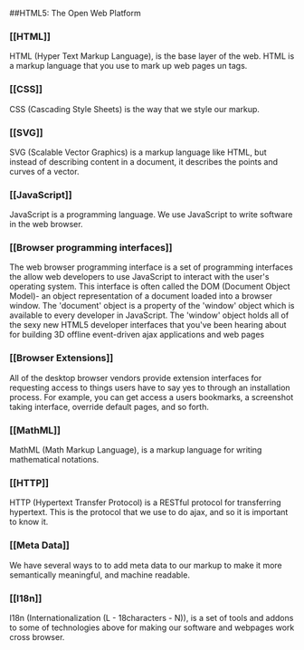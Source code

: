 ##HTML5: The Open Web Platform

### [[HTML]]
HTML (Hyper Text Markup Language), is the base layer of the web. HTML is a markup language that you use to mark up web pages un tags.

### [[CSS]]
CSS (Cascading Style Sheets) is the way that we style our markup.

### [[SVG]]
SVG (Scalable Vector Graphics) is a markup language like HTML, but instead of describing content in a document, it describes the points and curves of a vector.

### [[JavaScript]]
JavaScript is a programming language. We use JavaScript to write software in the web browser.

### [[Browser programming interfaces]]
The web browser programming interface is a set of programming interfaces the allow web developers to use JavaScript to interact with the user's operating system. This interface is often called the DOM (Document Object Model)- an object representation of a document loaded into a browser window. The 'document' object is a property of the 'window' object which is available to every developer in JavaScript. The 'window' object holds all of the sexy new HTML5 developer interfaces that you've been hearing about for building 3D offline event-driven ajax applications and web pages

### [[Browser Extensions]]
All of the desktop browser vendors provide extension interfaces for requesting access to things users have to say yes to through an installation process. For example, you can get access a users bookmarks, a screenshot taking interface, override default pages, and so forth.

### [[MathML]]
MathML (Math Markup Language), is a markup language for writing mathematical notations.

### [[HTTP]]
HTTP (Hypertext Transfer Protocol) is a RESTful protocol for transferring hypertext. This is the protocol that we use to do ajax, and so it is important to know it.

### [[Meta Data]]
We have several ways to to add meta data to our markup to make it more semantically meaningful, and machine readable.

### [[I18n]]
I18n (Internationalization (L - 18characters - N)), is a set of tools and addons to some of technologies above for making our software and webpages work cross browser.
